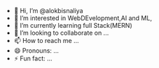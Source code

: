 - 👋 Hi, I’m @alokbisnaliya
- 👀 I’m interested in WebDEvelopment,AI and ML,
- 🌱 I’m currently learning full Stack(MERN)
- 💞️ I’m looking to collaborate on ...
- 📫 How to reach me ...
- 😄 Pronouns: ...
- ⚡ Fun fact: ...

<!---
alokbisnaliya/alokbisnaliya is a ✨ special ✨ repository because its `README.md` (this file) appears on your GitHub profile.
You can click the Preview link to take a look at your changes.
--->
